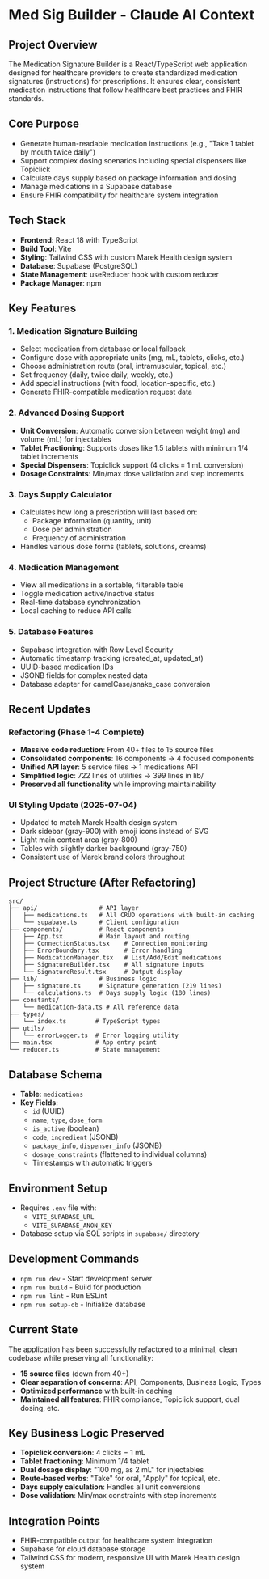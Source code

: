 # Med Sig Builder - Claude AI Context

## Project Overview
The Medication Signature Builder is a React/TypeScript web application designed for healthcare providers to create standardized medication signatures (instructions) for prescriptions. It ensures clear, consistent medication instructions that follow healthcare best practices and FHIR standards.

## Core Purpose
- Generate human-readable medication instructions (e.g., "Take 1 tablet by mouth twice daily")
- Support complex dosing scenarios including special dispensers like Topiclick
- Calculate days supply based on package information and dosing
- Manage medications in a Supabase database
- Ensure FHIR compatibility for healthcare system integration

## Tech Stack
- **Frontend**: React 18 with TypeScript
- **Build Tool**: Vite
- **Styling**: Tailwind CSS with custom Marek Health design system
- **Database**: Supabase (PostgreSQL)
- **State Management**: useReducer hook with custom reducer
- **Package Manager**: npm

## Key Features

### 1. Medication Signature Building
- Select medication from database or local fallback
- Configure dose with appropriate units (mg, mL, tablets, clicks, etc.)
- Choose administration route (oral, intramuscular, topical, etc.)
- Set frequency (daily, twice daily, weekly, etc.)
- Add special instructions (with food, location-specific, etc.)
- Generate FHIR-compatible medication request data

### 2. Advanced Dosing Support
- **Unit Conversion**: Automatic conversion between weight (mg) and volume (mL) for injectables
- **Tablet Fractioning**: Supports doses like 1.5 tablets with minimum 1/4 tablet increments
- **Special Dispensers**: Topiclick support (4 clicks = 1 mL conversion)
- **Dosage Constraints**: Min/max dose validation and step increments

### 3. Days Supply Calculator
- Calculates how long a prescription will last based on:
  - Package information (quantity, unit)
  - Dose per administration
  - Frequency of administration
- Handles various dose forms (tablets, solutions, creams)

### 4. Medication Management
- View all medications in a sortable, filterable table
- Toggle medication active/inactive status
- Real-time database synchronization
- Local caching to reduce API calls

### 5. Database Features
- Supabase integration with Row Level Security
- Automatic timestamp tracking (created_at, updated_at)
- UUID-based medication IDs
- JSONB fields for complex nested data
- Database adapter for camelCase/snake_case conversion

## Recent Updates
### Refactoring (Phase 1-4 Complete)
- **Massive code reduction**: From 40+ files to 15 source files
- **Consolidated components**: 16 components → 4 focused components
- **Unified API layer**: 5 service files → 1 medications API
- **Simplified logic**: 722 lines of utilities → 399 lines in lib/
- **Preserved all functionality** while improving maintainability

### UI Styling Update (2025-07-04)
- Updated to match Marek Health design system
- Dark sidebar (gray-900) with emoji icons instead of SVG
- Light main content area (gray-800) 
- Tables with slightly darker background (gray-750)
- Consistent use of Marek brand colors throughout

## Project Structure (After Refactoring)
```
src/
├── api/                 # API layer
│   ├── medications.ts   # All CRUD operations with built-in caching
│   └── supabase.ts      # Client configuration
├── components/          # React components  
│   ├── App.tsx          # Main layout and routing
│   ├── ConnectionStatus.tsx    # Connection monitoring
│   ├── ErrorBoundary.tsx       # Error handling
│   ├── MedicationManager.tsx   # List/Add/Edit medications
│   ├── SignatureBuilder.tsx    # All signature inputs
│   └── SignatureResult.tsx     # Output display
├── lib/                 # Business logic
│   ├── signature.ts     # Signature generation (219 lines)
│   └── calculations.ts  # Days supply logic (180 lines)
├── constants/           
│   └── medication-data.ts # All reference data
├── types/              
│   └── index.ts        # TypeScript types
├── utils/              
│   └── errorLogger.ts  # Error logging utility
├── main.tsx            # App entry point
└── reducer.ts          # State management
```

## Database Schema
- **Table**: `medications`
- **Key Fields**:
  - `id` (UUID)
  - `name`, `type`, `dose_form`
  - `is_active` (boolean)
  - `code`, `ingredient` (JSONB)
  - `package_info`, `dispenser_info` (JSONB)
  - `dosage_constraints` (flattened to individual columns)
  - Timestamps with automatic triggers

## Environment Setup
- Requires `.env` file with:
  - `VITE_SUPABASE_URL`
  - `VITE_SUPABASE_ANON_KEY`
- Database setup via SQL scripts in `supabase/` directory

## Development Commands
- `npm run dev` - Start development server
- `npm run build` - Build for production
- `npm run lint` - Run ESLint
- `npm run setup-db` - Initialize database

## Current State
The application has been successfully refactored to a minimal, clean codebase while preserving all functionality:
- **15 source files** (down from 40+)
- **Clear separation of concerns**: API, Components, Business Logic, Types
- **Optimized performance** with built-in caching
- **Maintained all features**: FHIR compliance, Topiclick support, dual dosing, etc.

## Key Business Logic Preserved
- **Topiclick conversion**: 4 clicks = 1 mL
- **Tablet fractioning**: Minimum 1/4 tablet
- **Dual dosage display**: "100 mg, as 2 mL" for injectables
- **Route-based verbs**: "Take" for oral, "Apply" for topical, etc.
- **Days supply calculation**: Handles all unit conversions
- **Dose validation**: Min/max constraints with step increments

## Integration Points
- FHIR-compatible output for healthcare system integration
- Supabase for cloud database storage
- Tailwind CSS for modern, responsive UI with Marek Health design system